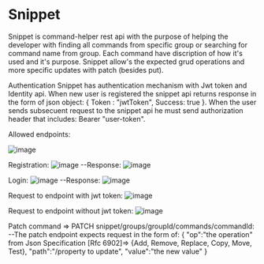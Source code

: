 # Snippet

Snippet is command-helper rest api with the purpose of helping the developer with finding all commands from specific group or searching for command name from group.
Each command have discription of how it's used and it's purpose.
Snippet allow's the expected grud operations and more specific updates with patch (besides put).

Authentication
Snippet has authentication mechanism with Jwt token and Identity api. When new user is registered 
the snippet api returns response in the form of json object: { Token : "jwtToken", Success: true }.
When the user sends subsecuent request to the snippet api he must send authorization header that includes: Bearer "user-token".

Allowed endpoints:

![image](https://user-images.githubusercontent.com/97282923/191720982-cabb07fa-25ad-4e60-a4c7-d1a78073617b.png)


Registration:
![image](https://user-images.githubusercontent.com/97282923/191724524-43aaac01-b4c9-4304-82cf-4e1c558b4648.png)
--Response: 
![image](https://user-images.githubusercontent.com/97282923/191724771-4f7c206c-f40d-453e-b8f7-fc63a8837453.png)

Login:
![image](https://user-images.githubusercontent.com/97282923/191724950-448ff968-2723-44f0-89be-8537a408dc95.png)
--Response:
![image](https://user-images.githubusercontent.com/97282923/191725058-040eb3e6-7140-4de8-a222-870074a48a01.png)

Request to endpoint with jwt token:
![image](https://user-images.githubusercontent.com/97282923/191725206-293f96ca-bf73-41f2-870b-69620f55f9af.png)

Request to endpoint without jwt token:
![image](https://user-images.githubusercontent.com/97282923/191725347-41620b62-8634-4231-a87b-c836ee34ce38.png)

Patch command => PATCH snippet/groups/groupId/commands/commandId:
--The patch endpoint expects request in the form of:
{
  "op":"the operation" from Json Specification [Rfc 6902]=> {Add, Remove, Replace, Copy, Move, Test},
  "path":"/property to update",
  "value":"the new value"
}



